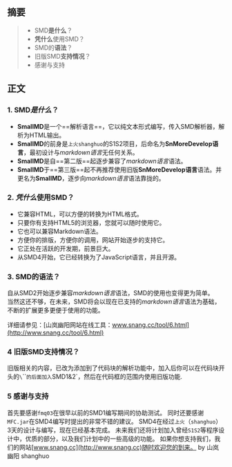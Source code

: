## 摘要
> - SMD**是什么**？
> - **凭什么**使用SMD？
> - SMD的**语法**？
> - 旧版SMD**支持情况**？
> - 感谢与支持

## 正文
### 1. SMD*是什么*？
- **SmallMD**是一个==解析语言==，它以纯文本形式编写，传入SMD解析器，解析为HTML输出。
- **SmallMD**的前身是`上火shanghuo`的S1S2项目，后命名为**SnMoreDevelop语言**，最初设计与*markdown语言*无任何关系。
- **SmallMD**是自==第二版==起逐步兼容了*markdown语言*语法。
- **SmallMD**于==第三版==起不再推荐使用旧版**SnMoreDevelop语言**语法。并更名为**SmallMD**，逐步向*markdown语言*语法靠拢的。

### 2. *凭什么*使用SMD？
- 它兼容HTML，可以方便的转换为HTML格式。
- 只要你有支持HTML5的浏览器，您就可以随时使用它。
- 它也可以兼容Markdown语法。
- 方便你的排版，方便你的调用，网站开始逐步的支持它。
- 它正处在活跃的开发期，前景巨大。
- 从SMD4开始，它已经转换为了JavaScript语言，并且开源。

### 3. SMD的**语法**？
自从SMD2开始逐步兼容*markdown语言*语法，SMD的使用也变得更为简单。  
当然这还不够，在未来，SMD将会以现在已支持的*markdown语言*语法为基础，不断的扩展更多更便于使用的功能。

详细请参见：[山岚幽阳网站在线工具：www.snang.cc/tool/6.html](http://www.snang.cc/tool/6.html)

### 4 旧版SMD**支持情况**？
旧版相关的内容，已改为添加到了代码块的解析功能中，加入后你可以在代码块开头的`\`\`\``的后面加入`SMD1&2`，然后在代码框的范围内使用旧版功能.

### 5 感谢与支持
首先要感谢`fmq03`在很早以前的SMD1编写期间的协助测试。
同时还要感谢`MFC.jar`在SMD4编写时提出的非常不错的建议。
SMD4在经过`上火`（`shanghuo`）3天的设计与编写，现在已经基本完成。
未来我们还将计划加入曾经`S1S2`等程序设计中，优质的部分，以及我们计划中的一些高级的功能。
如果你想支持我们，我们的网站[www.snang.cc](http://www.snang.cc)随时欢迎您的到来。
by 山岚幽阳 shanghuo
